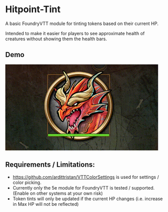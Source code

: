 # Hitpoint-Tint

A basic FoundryVTT module for tinting tokens based on their current HP.

Intended to make it easier for players to see approximate health of creatures without showing them the health bars.

## Demo
![Demo Animation](demo/HP-Tint-Example.gif)

## Requirements / Limitations:
- https://github.com/ardittristan/VTTColorSettings is used for settings / color picking.
- Currently only the 5e module for FoundryVTT is tested / supported. (Enable on other systems at your own risk)
- Token tints will only be updated if the current HP changes (i.e. increase in Max HP will not be reflected)